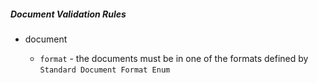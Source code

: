 ##### Document Validation Rules

+ document
	
	+ `format` - the documents must be in one of the formats defined by `Standard Document Format Enum`